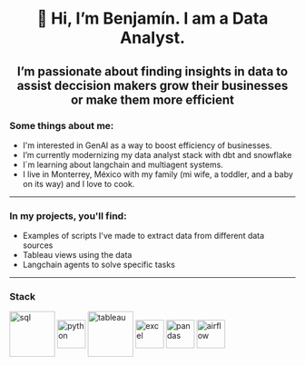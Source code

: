 <div align="center">
  <h1>👋 Hi, I’m Benjamín. I am a Data Analyst.</h1>
</div>

<div align="center">
  <h2>I’m passionate about finding insights in data to assist deccision makers grow their businesses or make them more efficient</h2>
</div>

 <h3>Some things about me: </h3>
 
- I'm interested in GenAI as a way to boost efficiency of businesses.
- I’m currently modernizing my data analyst stack with dbt and snowflake
- I´m learning about langchain and multiagent systems.
- I live in Monterrey, México with my family (mi wife, a toddler, and a baby on its way) and I love to cook.

---
 <h3>In my projects, you'll find: </h3>
 
- Examples of scripts I've made to extract data from different data sources
- Tableau views using the data
- Langchain agents to solve specific tasks

---
<h3>Stack</h3>
<p align="left">
<a href="none" target="_blank"><img align="center" src="https://upload.wikimedia.org/wikipedia/commons/thumb/8/87/Sql_data_base_with_logo.png/800px-Sql_data_base_with_logo.png?20210130181641" alt="sql" width="80" /></a>
<a href="none"><img align="center" src="https://encrypted-tbn0.gstatic.com/images?q=tbn:ANd9GcRxe6IR3EKgALq0lEUvpW3GmPH8rpAv1cK0_w&s" alt="python" width="50" /></a>
<a href="none" target="_blank"><img align="center" src="https://logos-world.net/wp-content/uploads/2021/10/Tableau-Symbol.png" alt="tableau" width="80" /></a>
<a href="none" target="_blank"><img align="center" src="https://encrypted-tbn0.gstatic.com/images?q=tbn:ANd9GcTroU91FLk1e5CTmveZCstER9A-qLpJGNtZvA&s" alt="excel" width="50" /></a>
<a href="none" target="_blank"><img align="center" src="https://encrypted-tbn0.gstatic.com/images?q=tbn:ANd9GcSHZd37oUzVXPHOsl-Ygg5hzYpZs7Djvk-vSw&s" alt="pandas" width="50" /></a>
<a href="none" target="_blank"><img align="center" src="https://icon2.cleanpng.com/20180331/rje/avcnsn4m3.webp" alt="airflow" width="50" /></a>
</p>

<!---
bhdezg/bhdezg is a ✨ special ✨ repository because its `README.md` (this file) appears on your GitHub profile.
You can click the Preview link to take a look at your changes.
--->
